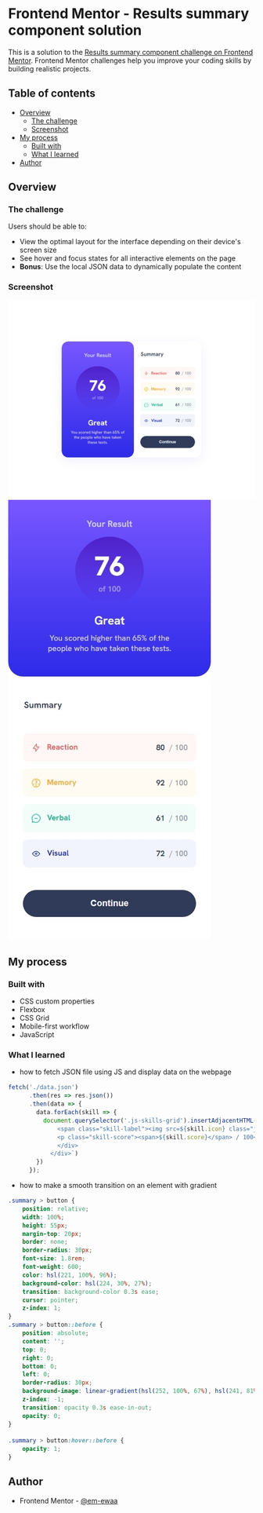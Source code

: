 # Frontend Mentor - Results summary component solution

This is a solution to the [Results summary component challenge on Frontend Mentor](https://www.frontendmentor.io/challenges/results-summary-component-CE_K6s0maV). Frontend Mentor challenges help you improve your coding skills by building realistic projects. 

## Table of contents

- [Overview](#overview)
  - [The challenge](#the-challenge)
  - [Screenshot](#screenshot)
- [My process](#my-process)
  - [Built with](#built-with)
  - [What I learned](#what-i-learned)
- [Author](#author)

## Overview

### The challenge

Users should be able to:

- View the optimal layout for the interface depending on their device's screen size
- See hover and focus states for all interactive elements on the page
- **Bonus**: Use the local JSON data to dynamically populate the content

### Screenshot

![image](./screenshots/screenshot-1.jpeg)
![image](./screenshots/screenshot-2.jpeg)

## My process

### Built with

- CSS custom properties
- Flexbox
- CSS Grid
- Mobile-first workflow
- JavaScript 

### What I learned

- how to fetch JSON file using JS and display data on the webpage

```js
fetch('./data.json')
      .then(res => res.json())
      .then(data => {
        data.forEach(skill => {
          document.querySelector('.js-skills-grid').insertAdjacentHTML('beforeend', `<div class="${skill.category.toLowerCase()} skill">
              <span class="skill-label"><img src=${skill.icon} class="js-icon"> ${skill.category}</span>
              <p class="skill-score"><span>${skill.score}</span> / 100</p>
              </div>
            </div>`)
        })
      });
```

- how to make a smooth transition on an element with gradient 

```css
.summary > button {
	position: relative;
	width: 100%;
	height: 55px;
	margin-top: 20px;
	border: none;
	border-radius: 30px;
	font-size: 1.8rem;
	font-weight: 600;
	color: hsl(221, 100%, 96%);
	background-color: hsl(224, 30%, 27%);
	transition: background-color 0.3s ease;
	cursor: pointer;
	z-index: 1;
}
.summary > button::before {
	position: absolute;
	content: '';
	top: 0;
	right: 0;
	bottom: 0;
	left: 0;
	border-radius: 30px;
	background-image: linear-gradient(hsl(252, 100%, 67%), hsl(241, 81%, 54%));
	z-index: -1;
	transition: opacity 0.3s ease-in-out;
	opacity: 0;
}

.summary > button:hover::before {
	opacity: 1;
}
```

## Author

- Frontend Mentor - [@em-ewaa](https://www.frontendmentor.io/profile/em-ewaa)

